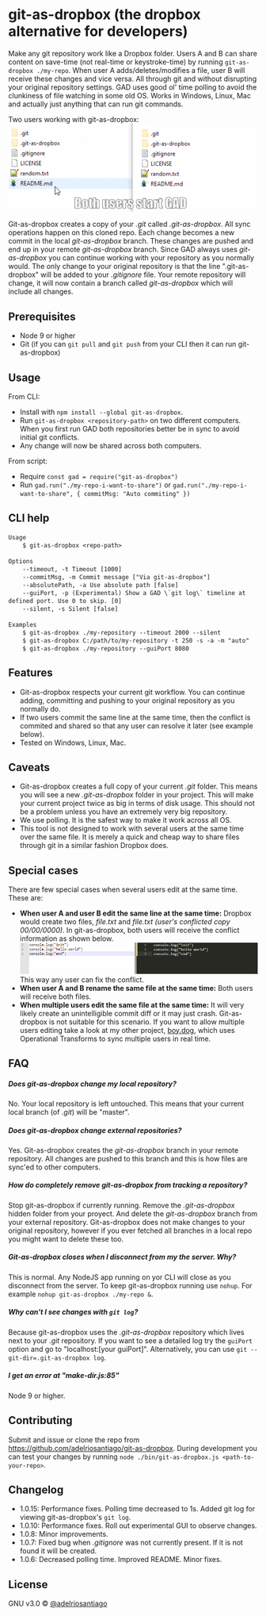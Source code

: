 # git-as-dropbox (the dropbox alternative for developers)

Make any git repository work like a Dropbox folder. Users A and B can share content on save-time (not real-time or keystroke-time) by running `git-as-dropbox ./my-repo`. When user A adds/deletes/modifies a file, user B will receive these changes and vice versa. All through git and without disrupting your original repository settings. GAD uses good ol' time polling to avoid the clunkiness of file watching in some old OS. Works in Windows, Linux, Mac and actually just anything that can run git commands.

Two users working with git-as-dropbox:
![](./gifs/main.gif)

Git-as-dropbox creates a copy of your _.git_ called _.git-as-dropbox_. All sync operations happen on this cloned repo. Each change becomes a new commit in the local _git-as-dropbox_ branch. These changes are pushed and end up in your remote _git-as-dropbox_ branch. Since GAD always uses _git-as-dropbox_ you can continue working with your repository as you normally would. The only change to your original repository is that the line ".git-as-dropbox" will be added to your _.gitignore_ file. Your remote repository will change, it will now contain a branch called _git-as-dropbox_ which will include all changes.

## Prerequisites

 - Node 9 or higher
 - Git (if you can `git pull` and `git push` from your CLI then it can run git-as-dropbox)

## Usage

From CLI:

 - Install with `npm install --global git-as-dropbox`.
 - Run `git-as-dropbox <repository-path>` on two different computers. When you first run GAD both repositories better be in sync to avoid initial git conflicts.
 - Any change will now be shared across both computers.

From script:

 - Require `const gad = require("git-as-dropbox")`
 - Run `gad.run("./my-repo-i-want-to-share")` or `gad.run("./my-repo-i-want-to-share", { commitMsg: "Auto commiting" })`

 ## CLI help

```
Usage
    $ git-as-dropbox <repo-path>

Options
    --timeout, -t Timeout [1000]
    --commitMsg, -m Commit message ["Via git-as-dropbox"]
    --absolutePath, -a Use absolute path [false]
    --guiPort, -p (Experimental) Show a GAD \`git log\` timeline at defined port. Use 0 to skip. [0]
    --silent, -s Silent [false]

Examples
    $ git-as-dropbox ./my-repository --timeout 2000 --silent
    $ git-as-dropbox C:/path/to/my-repository -t 250 -s -a -m "auto"
    $ git-as-dropbox ./my-repository --guiPort 8080
```

## Features

 - Git-as-dropbox respects your current git workflow. You can continue adding, committing and pushing to your original repository as you normally do.
 - If two users commit the same line at the same time, then the conflict is commited and shared so that any user can resolve it later (see example below).
 - Tested on Windows, Linux, Mac.

## Caveats

 - Git-as-dropbox creates a full copy of your current _.git_ folder. This means you will see a new _.git-as-dropbox_ folder in your project. This will make your current project twice as big in terms of disk usage. This should not be a problem unless you have an extremely very big repository.
 - We use polling. It is the safest way to make it work across all OS.
 - This tool is not designed to work with several users at the same time over the same file. It is merely a quick and cheap way to share files through git in a similar fashion Dropbox does.

## Special cases

There are few special cases when several users edit at the same time. These are:

 - **When user A and user B edit the same line at the same time:** Dropbox would create two files, _file.txt_ and _file.txt (user's conflicted copy 00/00/0000)_. In git-as-dropbox, both users will receive the conflict information as shown below.
![](./gifs/conflict-line.gif)
This way any user can fix the conflict.
 - **When user A and B rename the same file at the same time:** Both users will receive both files.
 - **When multiple users edit the same file at the same time:** It will very likely create an unintelligible commit diff or it may just crash. Git-as-dropbox is not suitable for this scenario. If you want to allow multiple users editing take a look at my other project, [boy.dog](www.boy.dog), which uses Operational Transforms to sync multiple users in real time.

## FAQ

##### Does git-as-dropbox change my local repository?
No. Your local repository is left untouched. This means that your current local branch (of _.git_) will be "master".

##### Does git-as-dropbox change external repositories?
Yes. Git-as-dropbox creates the _git-as-dropbox_ branch in your remote repository. All changes are pushed to this branch and this is how files are sync'ed to other computers.

##### How do completely remove git-as-dropbox from tracking a repository?
Stop git-as-dropbox if currently running. Remove the _.git-as-dropbox_ hidden folder from your proyect. And delete the _git-as-dropbox_ branch from your external repository. Git-as-dropbox does not make changes to your original repository, however if you ever fetched all branches in a local repo you might want to delete these too.

##### Git-as-dropbox closes when I disconnect from my the server. Why?
This is normal. Any NodeJS app running on yor CLI will close as you disconnect from the server. To keep git-as-dropbox running use `nohup`. For example `nohup git-as-dropbox ./my-repo &`.

##### Why can't I see changes with `git log`?
Because git-as-dropbox uses the *.git-as-dropbox* repository which lives next to your *.git* repository. If you want to see a detailed log try the `guiPort` option and go to "localhost:[your guiPort]". Alternatively, you can use `git --git-dir=.git-as-dropbox log`.

##### I get an error at "make-dir.js:85" 
Node 9 or higher.

## Contributing

Submit and issue or clone the repo from https://github.com/adelriosantiago/git-as-dropbox. During development you can test your changes by running `node ./bin/git-as-dropbox.js <path-to-your-repo>`.

## Changelog

 - 1.0.15: Performance fixes. Polling time decreased to 1s. Added git log for viewing git-as-dropbox's `git log`.
 - 1.0.10: Performance fixes. Roll out experimental GUI to observe changes.
 - 1.0.8: Minor improvements.
 - 1.0.7: Fixed bug when _.gitignore_ was not currently present. If it is not found it will be created.
 - 1.0.6: Decreased polling time. Improved README. Minor fixes.

## License

GNU v3.0 © [@adelriosantiago](https://twitter.com/adelriosantiago)

